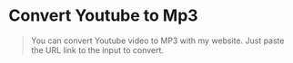 # Convert Youtube to Mp3

> You can convert Youtube video to MP3 with my website. Just paste the URL link to the input to convert.

